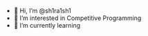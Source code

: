 - 👋 Hi, I’m @sh1ra1sh1
- 👀 I’m interested in Competitive Programming
- 🌱 I’m currently learning 

<!---
sh1ra1sh1/sh1ra1sh1 is a ✨ special ✨ repository because its `README.md` (this file) appears on your GitHub profile.
You can click the Preview link to take a look at your changes.
--->
